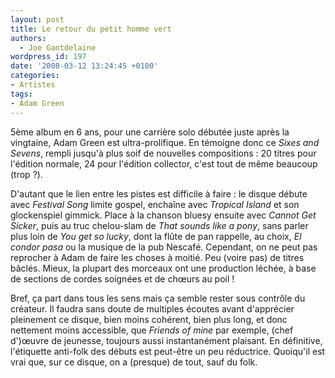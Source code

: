 ```yaml
---
layout: post
title: Le retour du petit homme vert
authors:
  - Joe Gantdelaine
wordpress_id: 197
date: '2008-03-12 13:24:45 +0100'
categories:
- Artistes
tags:
- Adam Green
---
```

5ème album en 6 ans, pour une carrière solo débutée juste après la vingtaine, Adam Green est ultra-prolifique. En témoigne donc ce *Sixes and Sevens*, rempli jusqu'à plus soif de nouvelles compositions : 20 titres pour l'édition normale, 24 pour l'édition collector, c'est tout de même beaucoup (trop ?).

D'autant que le lien entre les pistes est difficile à faire : le disque débute avec *Festival Song* limite gospel, enchaîne avec *Tropical Island* et son glockenspiel gimmick. Place à la chanson bluesy ensuite avec *Cannot Get Sicker*, puis au truc chelou-slam de *That sounds like a pony*, sans parler plus loin de *You get so lucky*, dont la flûte de pan rappelle, au choix, *El condor pasa* ou la musique de la pub Nescafé. Cependant, on ne peut pas reprocher à Adam de faire les choses à moitié. Peu (voire pas) de titres bâclés. Mieux, la plupart des morceaux ont une production léchée, à base de sections de cordes soignées et de chœurs au poil !

Bref, ça part dans tous les sens mais ça semble rester sous contrôle du créateur. Il faudra sans doute de multiples écoutes avant d'apprécier pleinement ce disque, bien moins cohérent, bien plus long, et donc nettement moins accessible, que *Friends of mine* par exemple, (chef d')œuvre de jeunesse, toujours aussi instantanément plaisant. En définitive, l'étiquette anti-folk des débuts est peut-être un peu réductrice. Quoiqu'il est vrai que, sur ce disque, on a (presque) de tout, sauf du folk.
